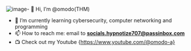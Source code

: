 ![image](https://github.com/user-attachments/assets/d09d4d26-309a-4b14-805a-aecac58e2347)- 👋 Hi, I’m @omodo(THM)
- 🌱 I’m currently learning cybersecurity, computer networking and programming 
- 📫 How to reach me: email to **socials.hypnotize707@passinbox.com**
- 📺 Check out my Youtube {https://www.youtube.com/@omodo-a}


<!---
notomodo/notomodo is a ✨ special ✨ repository because its `README.md` (this file) appears on your GitHub profile.
You can click the Preview link to take a look at your changes.
--->
